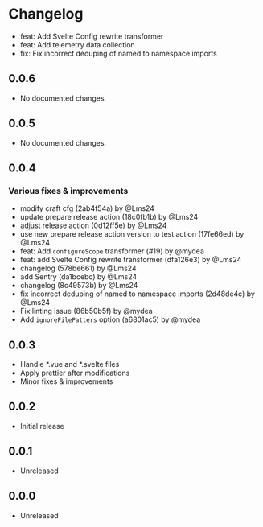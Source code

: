 # Changelog

- feat: Add Svelte Config rewrite transformer
- feat: Add telemetry data collection
- fix: Fix incorrect deduping of named to namespace imports

## 0.0.6

- No documented changes.

## 0.0.5

- No documented changes.

## 0.0.4

### Various fixes & improvements

- modify craft cfg (2ab4f54a) by @Lms24
- update prepare release action (18c0fb1b) by @Lms24
- adjust release action (0d12ff5e) by @Lms24
- use new prepare release action version to test action (17fe66ed) by @Lms24
- feat: Add `configureScope` transformer (#19) by @mydea
- feat: add Svelte Config rewrite transformer (dfa126e3) by @Lms24
- changelog (578be661) by @Lms24
- add Sentry (da1bcebc) by @Lms24
- changelog (8c49573b) by @Lms24
- fix incorrect deduping of named to namespace imports (2d48de4c) by @Lms24
- Fix linting issue (86b50b5f) by @mydea
- Add `ignoreFilePatters` option (a6801ac5) by @mydea

## 0.0.3

- Handle *.vue and *.svelte files
- Apply prettier after modifications
- Minor fixes & improvements

## 0.0.2

- Initial release

## 0.0.1

- Unreleased

## 0.0.0

- Unreleased
